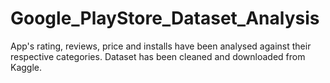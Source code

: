 # Google_PlayStore_Dataset_Analysis

App's rating, reviews, price and installs have been analysed against their respective categories. Dataset has been cleaned and downloaded from Kaggle.
